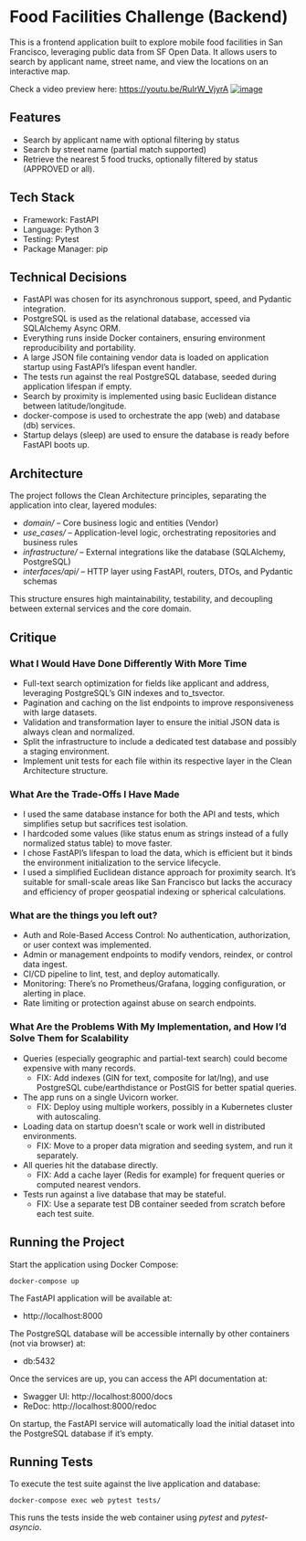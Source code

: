 
# Food Facilities Challenge (Backend)

This is a frontend application built to explore mobile food facilities in San Francisco, leveraging public data from SF Open Data. It allows users to search by applicant name, street name, and view the locations on an interactive map.

Check a video preview here: https://youtu.be/RuIrW_VjyrA
[![image](https://github.com/user-attachments/assets/82f6fcb2-19fa-4591-b30d-9ef280eb1610)](https://youtu.be/RuIrW_VjyrA)


## Features
- Search by applicant name with optional filtering by status
- Search by street name (partial match supported)
- Retrieve the nearest 5 food trucks, optionally filtered by status (APPROVED or all).


## Tech Stack
- Framework: FastAPI
- Language: Python 3
- Testing: Pytest
- Package Manager: pip

## Technical Decisions
- FastAPI was chosen for its asynchronous support, speed, and Pydantic integration.
- PostgreSQL is used as the relational database, accessed via SQLAlchemy Async ORM.
- Everything runs inside Docker containers, ensuring environment reproducibility and portability.
- A large JSON file containing vendor data is loaded on application startup using FastAPI’s lifespan event handler.
- The tests run against the real PostgreSQL database, seeded during application lifespan if empty.
- Search by proximity is implemented using basic Euclidean distance between latitude/longitude.
- docker-compose is used to orchestrate the app (web) and database (db) services.
- Startup delays (sleep) are used to ensure the database is ready before FastAPI boots up.

## Architecture
The project follows the Clean Architecture principles, separating the application into clear, layered modules:
- _domain/_ – Core business logic and entities (Vendor)
- _use_cases/_ – Application-level logic, orchestrating repositories and business rules
- _infrastructure/_ – External integrations like the database (SQLAlchemy, PostgreSQL)
- _interfaces/api/_ – HTTP layer using FastAPI, routers, DTOs, and Pydantic schemas

This structure ensures high maintainability, testability, and decoupling between external services and the core domain.

## Critique

### What I Would Have Done Differently With More Time
- Full-text search optimization for fields like applicant and address, leveraging PostgreSQL’s GIN indexes and to_tsvector.
- Pagination and caching on the list endpoints to improve responsiveness with large datasets.
- Validation and transformation layer to ensure the initial JSON data is always clean and normalized.
- Split the infrastructure to include a dedicated test database and possibly a staging environment.
- Implement unit tests for each file within its respective layer in the Clean Architecture structure.

### What Are the Trade-Offs I Have Made
- I used the same database instance for both the API and tests, which simplifies setup but sacrifices test isolation.
- I hardcoded some values (like status enum as strings instead of a fully normalized status table) to move faster.
- I chose FastAPI’s lifespan to load the data, which is efficient but it binds the environment initialization to the service lifecycle.
- I used a simplified Euclidean distance approach for proximity search. It’s suitable for small-scale areas like San Francisco but lacks the accuracy and efficiency of proper geospatial indexing or spherical calculations.

### What are the things you left out?
- Auth and Role-Based Access Control: No authentication, authorization, or user context was implemented.
- Admin or management endpoints to modify vendors, reindex, or control data ingest.
- CI/CD pipeline to lint, test, and deploy automatically.
- Monitoring: There’s no Prometheus/Grafana, logging configuration, or alerting in place.
- Rate limiting or protection against abuse on search endpoints.

### What Are the Problems With My Implementation, and How I’d Solve Them for Scalability
- Queries (especially geographic and partial-text search) could become expensive with many records.
  - FIX: Add indexes (GIN for text, composite for lat/lng), and use PostgreSQL cube/earthdistance or PostGIS for better spatial queries.
- The app runs on a single Uvicorn worker.
  - FIX: Deploy using multiple workers, possibly in a Kubernetes cluster with autoscaling.
- Loading data on startup doesn’t scale or work well in distributed environments.
  - FIX: Move to a proper data migration and seeding system, and run it separately.
- All queries hit the database directly.
  - FIX: Add a cache layer (Redis for example) for frequent queries or computed nearest vendors.
- Tests run against a live database that may be stateful.
  - FIX: Use a separate test DB container seeded from scratch before each test suite.

## Running the Project
Start the application using Docker Compose:
```
docker-compose up
```
The FastAPI application will be available at:
- http://localhost:8000

The PostgreSQL database will be accessible internally by other containers (not via browser) at:
- db:5432

Once the services are up, you can access the API documentation at:
- Swagger UI: http://localhost:8000/docs
- ReDoc: http://localhost:8000/redoc

On startup, the FastAPI service will automatically load the initial dataset into the PostgreSQL database if it’s empty.

## Running Tests
To execute the test suite against the live application and database:
```
docker-compose exec web pytest tests/
```
This runs the tests inside the web container using _pytest_ and _pytest-asyncio_.





